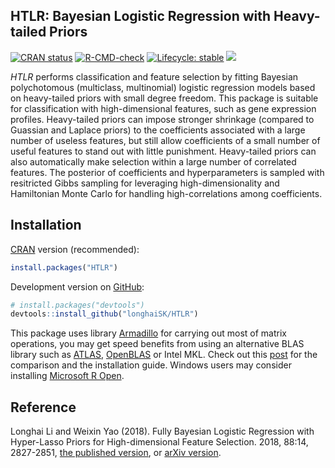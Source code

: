 
<!-- README.md is generated from README.Rmd. Please edit that file -->

## HTLR: Bayesian Logistic Regression with Heavy-tailed Priors

<!-- badges: start -->

[![CRAN
status](https://www.r-pkg.org/badges/version/HTLR)](https://CRAN.R-project.org/package=HTLR)
[![R-CMD-check](https://github.com/longhaiSK/HTLR/actions/workflows/R-CMD-check.yaml/badge.svg)](https://github.com/longhaiSK/HTLR/actions/workflows/R-CMD-check.yaml)
[![Lifecycle:
stable](https://img.shields.io/badge/lifecycle-stable-brightgreen.svg)](https://lifecycle.r-lib.org/articles/stages.html#stable)
[![](https://cranlogs.r-pkg.org/badges/HTLR)](https://cran.r-project.org/package=HTLR)

<!-- badges: end -->

*HTLR* performs classification and feature selection by fitting Bayesian
polychotomous (multiclass, multinomial) logistic regression models based
on heavy-tailed priors with small degree freedom. This package is
suitable for classification with high-dimensional features, such as gene
expression profiles. Heavy-tailed priors can impose stronger shrinkage
(compared to Guassian and Laplace priors) to the coefficients associated
with a large number of useless features, but still allow coefficients of
a small number of useful features to stand out with little punishment.
Heavy-tailed priors can also automatically make selection within a large
number of correlated features. The posterior of coefficients and
hyperparameters is sampled with resitricted Gibbs sampling for
leveraging high-dimensionality and Hamiltonian Monte Carlo for handling
high-correlations among coefficients.

## Installation

[CRAN](https://CRAN.R-project.org) version (recommended):

``` r
install.packages("HTLR")
```

Development version on [GitHub](https://github.com/):

``` r
# install.packages("devtools")
devtools::install_github("longhaiSK/HTLR")
```

This package uses library [Armadillo](https://arma.sourceforge.net/) for
carrying out most of matrix operations, you may get speed benefits from
using an alternative BLAS library such as
[ATLAS](https://math-atlas.sourceforge.net/),
[OpenBLAS](https://www.openblas.net/) or Intel MKL. Check out this
[post](https://brettklamer.com/diversions/statistical/faster-blas-in-r/)
for the comparison and the installation guide. Windows users may
consider installing [Microsoft R Open](https://mran.microsoft.com/open).

## Reference

Longhai Li and Weixin Yao (2018). Fully Bayesian Logistic Regression
with Hyper-Lasso Priors for High-dimensional Feature Selection. 2018,
88:14, 2827-2851, [the published
version](https://www.tandfonline.com/doi/full/10.1080/00949655.2018.1490418),
or [arXiv version](https://arxiv.org/pdf/1405.3319.pdf).
